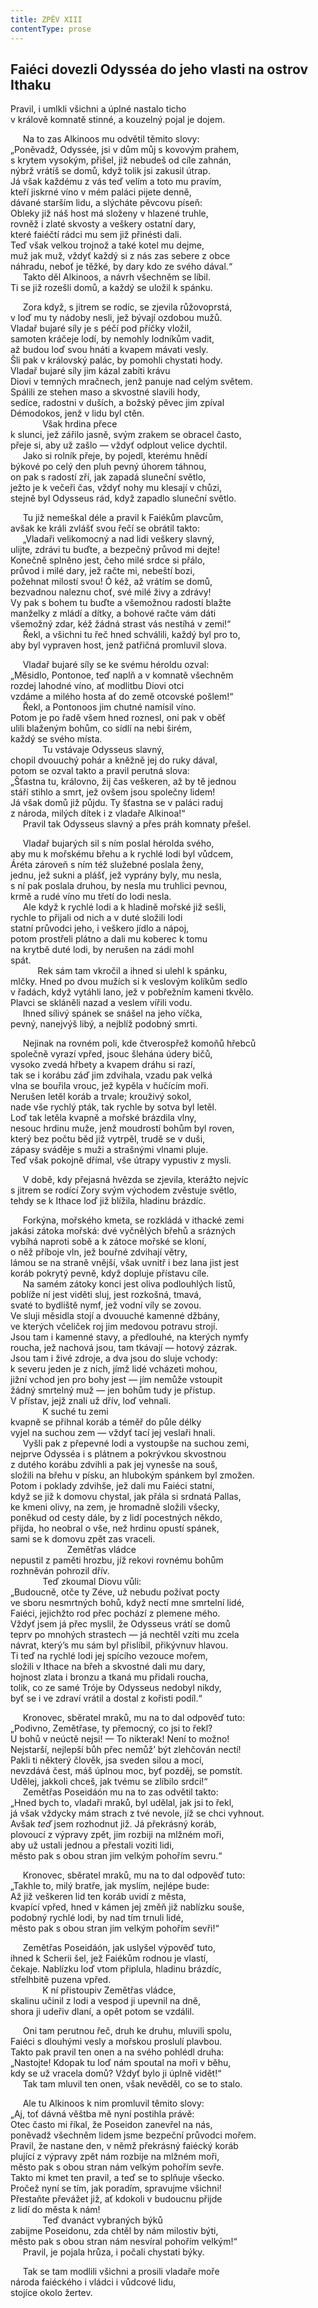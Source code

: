 ```yaml
---
title: ZPĚV XIII
contentType: prose
---
```


<section>

## Faiéci dovezli Odysséa do jeho vlasti na ostrov Ithaku

Pravil, i umlkli všichni a úplné nastalo ticho  
v králově komnatě stinné, a kouzelný pojal je dojem.

     Na to zas Alkinoos mu odvětil těmito slovy:  
„Poněvadž, Odyssée, jsi v dům můj s kovovým prahem,  
s krytem vysokým, přišel, již nebudeš od cíle zahnán,  
nýbrž vrátíš se domů, když tolik jsi zakusil útrap.  
Já však každému z vás teď velím a toto mu pravím,  
kteří jiskrné víno v mém paláci pijete denně,  
dávané starším lidu, a slýcháte pěvcovu píseň:  
Obleky již náš host má složeny v hlazené truhle,  
rovněž i zlaté skvosty a veškery ostatní dary,  
které faiéčtí rádci mu sem již přinésti dali.  
Teď však velkou trojnož a také kotel mu dejme,  
muž jak muž, vždyť každý si z nás zas sebere z obce  
náhradu, neboť je těžké, by dary kdo ze svého dával.“  
     Takto děl Alkinoos, a návrh všechněm se líbil.  
Ti se již rozešli domů, a každý se uložil k spánku.

     Zora když, s jitrem se rodíc, se zjevila růžovoprstá,  
v loď mu ty nádoby nesli, jež bývají ozdobou mužů.  
Vladař bujaré síly je s péčí pod příčky vložil,  
samoten kráčeje lodí, by nemohly lodníkům vadit,  
až budou loď svou hnáti a kvapem mávati vesly.  
Šli pak v královský palác, by pomohli chystati hody.  
Vladař bujaré síly jim kázal zabíti krávu  
Diovi v temných mračnech, jenž panuje nad celým světem.  
Spálili ze stehen maso a skvostné slavili hody,  
sedíce, radostni v duších, a božský pěvec jim zpíval  
Démodokos, jenž v lidu byl ctěn.  
             Však hrdina přece  
k slunci, jež zářilo jasně, svým zrakem se obracel často,  
přeje si, aby už zašlo — vždyť odplout velice dychtil.  
     Jako si rolník přeje, by pojedl, kterému hnědí  
býkové po celý den pluh pevný úhorem táhnou,  
on pak s radostí zří, jak zapadá sluneční světlo,  
ježto je k večeři čas, vždyť nohy mu klesají v chůzi,  
stejně byl Odysseus rád, když zapadlo sluneční světlo.

     Tu již nemeškal déle a pravil k Faiékům plavcům,  
avšak ke králi zvlášť svou řečí se obrátil takto:  
     „Vladaři velikomocný a nad lidi veškery slavný,  
ulijte, zdrávi tu buďte, a bezpečný průvod mi dejte!  
Konečně splněno jest, čeho milé srdce si přálo,  
průvod i milé dary, jež račte mi, nebeští bozi,  
požehnat milostí svou! Ó kéž, až vrátím se domů,  
bezvadnou naleznu choť, své milé živy a zdrávy!  
Vy pak s bohem tu buďte a všemožnou radostí blažte  
manželky z mládí a dítky, a bohové račte vám dáti  
všemožný zdar, kéž žádná strast vás nestíhá v zemi!“  
     Řekl, a všichni tu řeč hned schválili, každý byl pro to,  
aby byl vypraven host, jenž patřičná promluvil slova.

     Vladař bujaré síly se ke svému héroldu ozval:  
„Měsidlo, Pontonoe, teď naplň a v komnatě všechněm  
rozdej lahodné víno, ať modlitbu Diovi otci  
vzdáme a milého hosta ať do země otcovské pošlem!“  
     Řekl, a Pontonoos jim chutné namísil víno.  
Potom je po řadě všem hned roznesl, oni pak v oběť  
ulili blaženým bohům, co sídlí na nebi širém,  
každý se svého místa.  
             Tu vstávaje Odysseus slavný,  
chopil dvouuchý pohár a kněžně jej do ruky dával,  
potom se ozval takto a pravil perutná slova:  
„Šťastna tu, královno, žij čas veškeren, až by tě jednou  
stáří stihlo a smrt, jež ovšem jsou společny lidem!  
Já však domů již půjdu. Ty šťastna se v paláci raduj  
z národa, milých dítek i z vladaře Alkinoa!“  
     Pravil tak Odysseus slavný a přes práh komnaty přešel.

     Vladař bujarých sil s ním poslal hérolda svého,  
aby mu k mořskému břehu a k rychlé lodi byl vůdcem,  
Áréta zároveň s ním též služebné poslala ženy,  
jednu, jež sukni a plášť, jež vyprány byly, mu nesla,  
s ní pak poslala druhou, by nesla mu truhlici pevnou,  
krmě a rudé víno mu třetí do lodi nesla.  
     Ale když k rychlé lodi a k hladině mořské již sešli,  
rychle to přijali od nich a v duté složili lodi  
statní průvodci jeho, i veškero jídlo a nápoj,  
potom prostřeli plátno a dali mu koberec k tomu  
na krytbě duté lodi, by nerušen na zádi mohl  
spát.  
           Rek sám tam vkročil a ihned si ulehl k spánku,  
mlčky. Hned po dvou mužích si k veslovým kolíkům sedlo  
v řadách, když vytáhli lano, jež v pobřežním kameni tkvělo.  
Plavci se skláněli nazad a veslem vířili vodu.  
     Ihned sílivý spánek se snášel na jeho víčka,  
pevný, nanejvýš libý, a nejblíž podobný smrti.

     Nejinak na rovném poli, kde čtverospřež komoňů hřebců  
společně vyrazí vpřed, jsouc šlehána údery bičů,  
vysoko zvedá hřbety a kvapem dráhu si razí,  
tak se i korábu záď jim zdvihala, vzadu pak velká  
vlna se bouřila vrouc, jež kypěla v hučícím moři.  
Nerušen letěl koráb a trvale; krouživý sokol,  
nade vše rychlý pták, tak rychle by sotva byl letěl.  
Loď tak letěla kvapně a mořské brázdila vlny,  
nesouc hrdinu muže, jenž moudrostí bohům byl roven,  
který bez počtu běd již vytrpěl, trudě se v duši,  
zápasy sváděje s muži a strašnými vlnami pluje.  
Teď však pokojně dřímal, vše útrapy vypustiv z mysli.

     V době, kdy přejasná hvězda se zjevila, kterážto nejvíc  
s jitrem se rodící Zory svým východem zvěstuje světlo,  
tehdy se k Ithace loď již blížila, hladinu brázdíc.

     Forkýna, mořského kmeta, se rozkládá v ithacké zemi  
jakási zátoka mořská: dvé vyčnělých břehů a srázných  
vybíhá naproti sobě a k zátoce mořské se kloní,  
o něž příboje vln, jež bouřné zdvihají větry,  
lámou se na straně vnější, však uvnitř i bez lana jist jest  
koráb pokrytý pevně, když dopluje přístavu cíle.  
     Na samém zátoky konci jest oliva podlouhlých listů,  
poblíže ní jest viděti sluj, jest rozkošná, tmavá,  
svaté to bydliště nymf, jež vodní víly se zovou.  
Ve sluji měsidla stojí a dvouuché kamenné džbány,  
ve kterých včeliček roj jim medovou potravu strojí.  
Jsou tam i kamenné stavy, a předlouhé, na kterých nymfy  
roucha, jež nachová jsou, tam tkávají — hotový zázrak.  
Jsou tam i živé zdroje, a dva jsou do sluje vchody:  
k severu jeden je z nich, jímž lidé vcházeti mohou,  
jižní vchod jen pro bohy jest — jím nemůže vstoupit  
žádný smrtelný muž — jen bohům tudy je přístup.  
V přístav, jejž znali už dřív, loď vehnali.  
             K suché tu zemi  
kvapně se přihnal koráb a téměř do půle délky  
vyjel na suchou zem — vždyť tací jej veslaři hnali.  
     Vyšli pak z přepevné lodi a vystoupše na suchou zemi,  
nejprve Odysséa i s plátnem a pokrývkou skvostnou  
z dutého korábu zdvihli a pak jej vynesše na souš,  
složili na břehu v písku, an hlubokým spánkem byl zmožen.  
Potom i poklady zdvihše, jež dali mu Faiéci statní,  
když se již k domovu chystal, jak přála si srdnatá Pallas,  
ke kmeni olivy, na zem, je hromadně složili všecky,  
poněkud od cesty dále, by z lidí pocestných někdo,  
přijda, ho neobral o vše, než hrdinu opustí spánek,  
sami se k domovu zpět zas vraceli.  
                       Zemětřas vládce  
nepustil z paměti hrozbu, jíž rekovi rovnému bohům  
rozhněván pohrozil dřív.  
             Teď zkoumal Diovu vůli:  
„Budoucně, otče ty Zéve, už nebudu požívat pocty  
ve sboru nesmrtných bohů, když nectí mne smrtelní lidé,  
Faiéci, jejichžto rod přec pochází z plemene mého.  
Vždyť jsem já přec myslil, že Odysseus vrátí se domů  
teprv po mnohých strastech — já nechtěl vzíti mu zcela  
návrat, který’s mu sám byl přislíbil, přikývnuv hlavou.  
Ti teď na rychlé lodi jej spícího vezouce mořem,  
složili v Ithace na břeh a skvostné dali mu dary,  
hojnost zlata i bronzu a tkaná mu přidali roucha,  
tolik, co ze samé Tróje by Odysseus nedobyl nikdy,  
byť se i ve zdraví vrátil a dostal z kořisti podíl.“

     Kronovec, sběratel mraků, mu na to dal odpověď tuto:  
„Podivno, Zemětřase, ty přemocný, co jsi to řekl?  
U bohů v neúctě nejsi! — To nikterak! Není to možno!  
Nejstarší, nejlepší bůh přec nemůž’ být zlehčován nectí!  
Pakli ti některý člověk, jsa sveden silou a mocí,  
nevzdává čest, máš úplnou moc, byť pozděj, se pomstít.  
Udělej, jakkoli chceš, jak tvému se zlíbilo srdci!“  
     Zemětřas Poseidáón mu na to zas odvětil takto:  
„Hned bych to, vladaři mraků, byl udělal, jak jsi to řekl,  
já však vždycky mám strach z tvé nevole, jíž se chci vyhnout.  
Avšak _teď_ jsem rozhodnut již. Já překrásný koráb,  
plovoucí z výpravy zpět, jim rozbiji na mlžném moři,  
aby už ustali jednou a přestali voziti lidi,  
město pak s obou stran jim velkým pohořím sevru.“

     Kronovec, sběratel mraků, mu na to dal odpověď tuto:  
„Takhle to, milý bratře, jak myslím, nejlépe bude:  
Až již veškeren lid ten koráb uvidí z města,  
kvapící vpřed, hned v kámen jej změň již nablízku souše,  
podobný rychlé lodi, by nad tím trnuli lidé,  
město pak s obou stran jim velkým pohořím sevři!“

     Zemětřas Poseidáón, jak uslyšel výpověď tuto,  
ihned k Scherii šel, jež Faiékům rodnou je vlastí,  
čekaje. Nablízku loď vtom připlula, hladinu brázdíc,  
střelhbitě puzena vpřed.  
             K ní přistoupiv Zemětřas vládce,  
skalinu učinil z lodi a vespod ji upevnil na dně,  
shora ji udeřiv dlaní, a opět potom se vzdálil.

     Oni tam perutnou řeč, druh ke druhu, mluvili spolu,  
Faiéci s dlouhými vesly a mořskou proslulí plavbou.  
Takto pak pravil ten onen a na svého pohlédl druha:  
„Nastojte! Kdopak tu loď nám spoutal na moři v běhu,  
kdy se už vracela domů? Vždyť bylo ji úplně vidět!“  
     Tak tam mluvil ten onen, však nevěděl, co se to stalo.

     Ale tu Alkinoos k nim promluvil těmito slovy:  
„Aj, toť dávná věštba mě nyní postihla právě:  
Otec často mi říkal, že Poseidon zanevřel na nás,  
poněvadž všechněm lidem jsme bezpeční průvodci mořem.  
Pravil, že nastane den, v němž překrásný faiécký koráb  
plující z výpravy zpět nám rozbije na mlžném moři,  
město pak s obou stran nám velkým pohořím sevře.  
Takto mi kmet ten pravil, a teď se to splňuje všecko.  
Pročež nyní se tím, jak poradím, spravujme všichni!  
Přestaňte převážet již, ať kdokoli v budoucnu přijde  
z lidí do města k nám!  
             Teď dvanáct vybraných býků  
zabijme Poseidonu, zda chtěl by nám milostiv býti,  
město pak s obou stran nám nesvíral pohořím velkým!“  
     Pravil, je pojala hrůza, i počali chystati býky.

     Tak se tam modlili všichni a prosili vladaře moře  
národa faiéckého i vládci i vůdcové lidu,  
stojíce okolo žertev.

</section>
